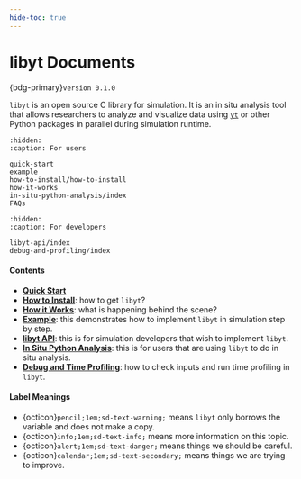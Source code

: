 ```yaml
---
hide-toc: true
---
```


# libyt Documents
{bdg-primary}`version 0.1.0`

`libyt` is an open source C library for simulation. 
It is an in situ analysis tool that allows researchers to analyze and visualize data using [`yt`](https://yt-project.org/) or other Python packages in parallel during simulation runtime.

```{toctree}
:hidden:
:caption: For users

quick-start
example
how-to-install/how-to-install
how-it-works
in-situ-python-analysis/index
FAQs
```

```{toctree}
:hidden:
:caption: For developers

libyt-api/index
debug-and-profiling/index
```

#### Contents
- [**Quick Start**](./quick-start.md)
- [**How to Install**](./how-to-install/how-to-install.md#how-to-install): how to get `libyt`?
- [**How it Works**](./how-it-works.md): what is happening behind the scene?
- [**Example**](./example.md): this demonstrates how to implement `libyt` in simulation step by step.
- [**libyt API**](./libyt-api/index.md): this is for simulation developers that wish to implement `libyt`.
- [**In Situ Python Analysis**](./in-situ-python-analysis/index.md): this is for users that are using `libyt` to do in situ analysis.
- [**Debug and Time Profiling**](./debug-and-profiling/index.md): how to check inputs and run time profiling in `libyt`.

#### Label Meanings
- {octicon}`pencil;1em;sd-text-warning;` means `libyt` only borrows the variable and does not make a copy.
- {octicon}`info;1em;sd-text-info;` means more information on this topic.
- {octicon}`alert;1em;sd-text-danger;` means things we should be careful.
- {octicon}`calendar;1em;sd-text-secondary;` means things we are trying to improve.
